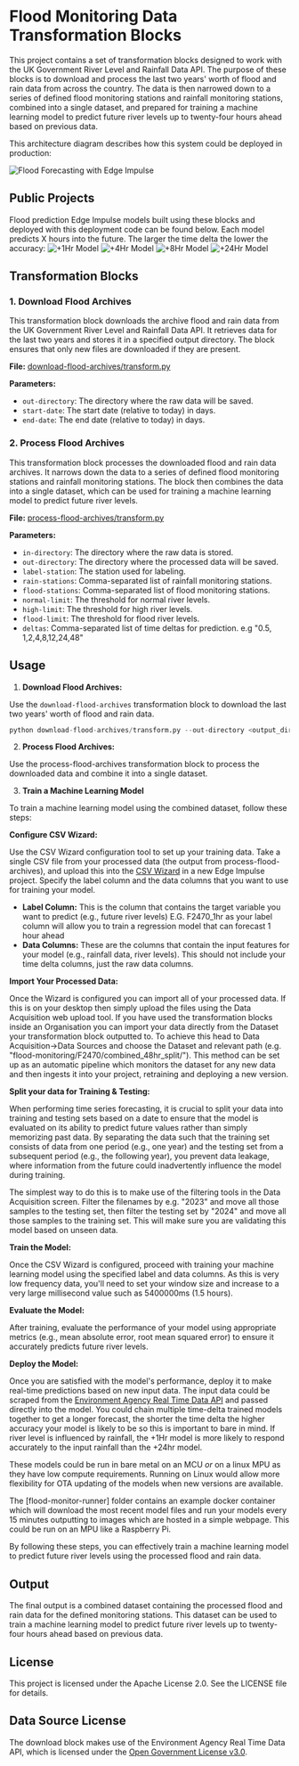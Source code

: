 # Flood Monitoring Data Transformation Blocks

This project contains a set of transformation blocks designed to work with the UK Government River Level and Rainfall Data API. The purpose of these blocks is to download and process the last two years' worth of flood and rain data from across the country. The data is then narrowed down to a series of defined flood monitoring stations and rainfall monitoring stations, combined into a single dataset, and prepared for training a machine learning model to predict future river levels up to twenty-four hours ahead based on previous data.

This architecture diagram describes how this system could be deployed in production:

![Flood Forecasting with Edge Impulse](https://github.com/user-attachments/assets/03f21179-434e-4cdd-b054-6ef861c418df)

## Public Projects
Flood prediction Edge Impulse models built using these blocks and deployed with this deployment code can be found below. Each model predicts X hours into the future. The larger the time delta the lower the accuracy:
![+1Hr Model](https://studio.edgeimpulse.com/public/533742/live)
![+4Hr Model](https://studio.edgeimpulse.com/public/535119/live)
![+8Hr Model](https://studio.edgeimpulse.com/public/536411/live)
![+24Hr Model](https://studio.edgeimpulse.com/public/535081/live)


## Transformation Blocks

### 1. Download Flood Archives

This transformation block downloads the archive flood and rain data from the UK Government River Level and Rainfall Data API. It retrieves data for the last two years and stores it in a specified output directory. The block ensures that only new files are downloaded if they are present.

**File:** [download-flood-archives/transform.py](download-flood-archives/transform.py)

**Parameters:**
- `out-directory`: The directory where the raw data will be saved.
- `start-date`: The start date (relative to today) in days.
- `end-date`: The end date (relative to today) in days.

### 2. Process Flood Archives

This transformation block processes the downloaded flood and rain data archives. It narrows down the data to a series of defined flood monitoring stations and rainfall monitoring stations. The block then combines the data into a single dataset, which can be used for training a machine learning model to predict future river levels.

**File:** [process-flood-archives/transform.py](process-flood-archives/transform.py)

**Parameters:**
- `in-directory`: The directory where the raw data is stored.
- `out-directory`: The directory where the processed data will be saved.
- `label-station`: The station used for labeling.
- `rain-stations`: Comma-separated list of rainfall monitoring stations.
- `flood-stations`: Comma-separated list of flood monitoring stations.
- `normal-limit`: The threshold for normal river levels.
- `high-limit`: The threshold for high river levels.
- `flood-limit`: The threshold for flood river levels.
- `deltas`: Comma-separated list of time deltas for prediction. e.g "0.5, 1,2,4,8,12,24,48"

## Usage

 1. **Download Flood Archives:**

   Use the `download-flood-archives` transformation block to download the last two years' worth of flood and rain data.

   ```python
   python download-flood-archives/transform.py --out-directory <output_directory> --start-date 730 --end-date 0
   ```
 2. **Process Flood Archives:**

Use the process-flood-archives transformation block to process the downloaded data and combine it into a single dataset.


 3. **Train a Machine Learning Model**

To train a machine learning model using the combined dataset, follow these steps:

**Configure CSV Wizard:**

   Use the CSV Wizard configuration tool to set up your training data. Take a single CSV file from your processed data (the output from process-flood-archives), and upload this into the [CSV Wizard](https://docs.edgeimpulse.com/docs/edge-impulse-studio/data-acquisition/csv-wizard) in a new Edge Impulse project.  Specify the label column and the data columns that you want to use for training your model. 

   - **Label Column:** This is the column that contains the target variable you want to predict (e.g., future river levels) E.G. F2470_1hr as your label column will allow you to train a regression model that can forecast 1 hour ahead
   - **Data Columns:** These are the columns that contain the input features for your model (e.g., rainfall data, river levels). This should not include your time delta columns, just the raw data columns.

**Import Your Processed Data:**

   Once the Wizard is configured you can import all of your processed data. If this is on your desktop then simply upload the files using the Data Acquisition web upload tool. If you have used the transformation blocks inside an Organisation you can import your data directly from the Dataset your transformation block outputted to. To achieve this head to Data Acquisition->Data Sources and choose the Dataset and relevant path (e.g. "flood-monitoring/F2470/combined_48hr_split/"). This method can be set up as an automatic pipeline which monitors the dataset for any new data and then ingests it into your project, retraining and deploying a new version.

**Split your data for Training & Testing:**
    
   When performing time series forecasting, it is crucial to split your data into training and testing sets based on a date to ensure that the model is evaluated on its ability to predict future values rather than simply memorizing past data. By separating the data such that the training set consists of data from one period (e.g., one year) and the testing set from a subsequent period (e.g., the following year), you prevent data leakage, where information from the future could inadvertently influence the model during training. 

   The simplest way to do this is to make use of the filtering tools in the Data Acquisition screen. Filter the filenames by e.g. "2023" and move all those samples to the testing set, then filter the testing set by "2024" and move all those samples to the training set. This will make sure you are validating this model based on unseen data. 

**Train the Model:**

   Once the CSV Wizard is configured, proceed with training your machine learning model using the specified label and data columns. As this is very low frequency data, you'll need to set your window size and increase to a very large millisecond value such as 5400000ms (1.5 hours). 

**Evaluate the Model:**

   After training, evaluate the performance of your model using appropriate metrics (e.g., mean absolute error, root mean squared error) to ensure it accurately predicts future river levels.

**Deploy the Model:**

   Once you are satisfied with the model's performance, deploy it to make real-time predictions based on new input data. The input data could be scraped from the [Environment Agency Real Time Data API](https://environment.data.gov.uk/flood-monitoring/doc/reference) and passed directly into the model. You could chain multiple time-delta trained models together to get a longer forecast, the shorter the time delta the higher accuracy your model is likely to be so this is important to bare in mind. If river level is influenced by rainfall, the +1Hr model is more likely to respond accurately to the input rainfall than the +24hr model. 

   These models could be run in bare metal on an MCU *or* on a linux MPU as they have low compute requirements. Running on Linux would allow more flexibility for OTA updating of the models when new versions are available.

   The [flood-monitor-runner] folder contains an example docker container which will download the most recent model files and run your models every 15 minutes outputting to images which are hosted in a simple webpage. This could be run on an MPU like a Raspberry Pi.

By following these steps, you can effectively train a machine learning model to predict future river levels using the processed flood and rain data.

## Output
The final output is a combined dataset containing the processed flood and rain data for the defined monitoring stations. This dataset can be used to train a machine learning model to predict future river levels up to twenty-four hours ahead based on previous data.

## License
This project is licensed under the Apache License 2.0. See the LICENSE file for details.

## Data Source License

The download block makes use of the Environment Agency Real Time Data API, which is licensed under the [Open Government License v3.0](https://www.nationalarchives.gov.uk/doc/open-government-licence/version/3/).
